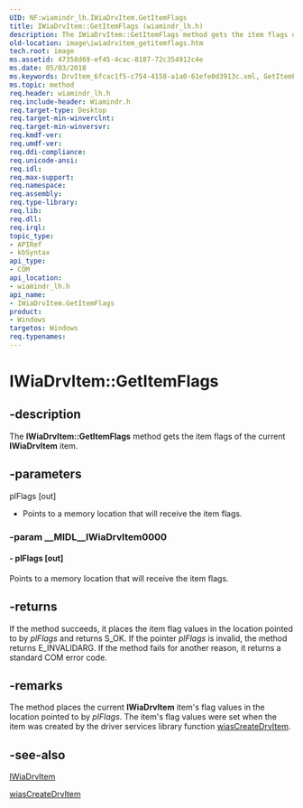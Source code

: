 ```yaml
---
UID: NF:wiamindr_lh.IWiaDrvItem.GetItemFlags
title: IWiaDrvItem::GetItemFlags (wiamindr_lh.h)
description: The IWiaDrvItem::GetItemFlags method gets the item flags of the current IWiaDrvItem item.
old-location: image\iwiadrvitem_getitemflags.htm
tech.root: image
ms.assetid: 47358d69-ef45-4cac-8187-72c354912c4e
ms.date: 05/03/2018
ms.keywords: DrvItem_6fcac1f5-c754-4158-a1a0-61efe0d3913c.xml, GetItemFlags, GetItemFlags method [Imaging Devices], GetItemFlags method [Imaging Devices],IWiaDrvItem interface, IWiaDrvItem interface [Imaging Devices],GetItemFlags method, IWiaDrvItem.GetItemFlags, IWiaDrvItem::GetItemFlags, image.iwiadrvitem_getitemflags, wiamindr_lh/IWiaDrvItem::GetItemFlags
ms.topic: method
req.header: wiamindr_lh.h
req.include-header: Wiamindr.h
req.target-type: Desktop
req.target-min-winverclnt:
req.target-min-winversvr: 
req.kmdf-ver: 
req.umdf-ver: 
req.ddi-compliance: 
req.unicode-ansi: 
req.idl: 
req.max-support: 
req.namespace: 
req.assembly: 
req.type-library: 
req.lib: 
req.dll: 
req.irql: 
topic_type:
- APIRef
- kbSyntax
api_type:
- COM
api_location:
- wiamindr_lh.h
api_name:
- IWiaDrvItem.GetItemFlags
product:
- Windows
targetos: Windows
req.typenames: 
---
```


# IWiaDrvItem::GetItemFlags

## -description

The **IWiaDrvItem::GetItemFlags** method gets the item flags of the current **IWiaDrvItem** item.

## -parameters

plFlags [out]

- Points to a memory location that will receive the item flags.

### -param __MIDL__IWiaDrvItem0000

#### - plFlags [out]

Points to a memory location that will receive the item flags.

## -returns

If the method succeeds, it places the item flag values in the location pointed to by *plFlags* and returns S_OK. If the pointer *plFlags* is invalid, the method returns E_INVALIDARG. If the method fails for another reason, it returns a standard COM error code.

## -remarks

The method places the current **IWiaDrvItem** item's flag values in the location pointed to by *pIFlags*. The item's flag values were set when the item was created by the driver services library function [wiasCreateDrvItem](https://docs.microsoft.com/windows-hardware/drivers/ddi/content/wiamdef/nf-wiamdef-wiascreatedrvitem).

## -see-also

[IWiaDrvItem](https://docs.microsoft.com/windows-hardware/drivers/ddi/content/wiamindr_lh/nn-wiamindr_lh-iwiadrvitem)

[wiasCreateDrvItem](https://docs.microsoft.com/windows-hardware/drivers/ddi/content/wiamdef/nf-wiamdef-wiascreatedrvitem)
